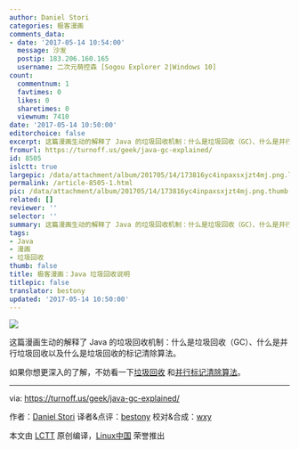 ```yaml
---
author: Daniel Stori
categories: 极客漫画
comments_data:
- date: '2017-05-14 10:54:00'
  message: 沙发
  postip: 183.206.160.165
  username: 二次元萌控森 [Sogou Explorer 2|Windows 10]
count:
  commentnum: 1
  favtimes: 0
  likes: 0
  sharetimes: 0
  viewnum: 7410
date: '2017-05-14 10:50:00'
editorchoice: false
excerpt: 这篇漫画生动的解释了 Java 的垃圾回收机制：什么是垃圾回收（GC）、什么是并行垃圾回收以及什么是垃圾回收的标记清除算法。
fromurl: https://turnoff.us/geek/java-gc-explained/
id: 8505
islctt: true
largepic: /data/attachment/album/201705/14/173816yc4inpaxsxjzt4mj.png.large.jpg
permalink: /article-8505-1.html
pic: /data/attachment/album/201705/14/173816yc4inpaxsxjzt4mj.png.thumb.jpg
related: []
reviewer: ''
selector: ''
summary: 这篇漫画生动的解释了 Java 的垃圾回收机制：什么是垃圾回收（GC）、什么是并行垃圾回收以及什么是垃圾回收的标记清除算法。
tags:
- Java
- 漫画
- 垃圾回收
thumb: false
title: 极客漫画：Java 垃圾回收说明
titlepic: false
translator: bestony
updated: '2017-05-14 10:50:00'
---
```


![](/data/attachment/album/201705/14/173816yc4inpaxsxjzt4mj.png)


这篇漫画生动的解释了 Java 的垃圾回收机制：什么是垃圾回收（GC）、什么是并行垃圾回收以及什么是垃圾回收的标记清除算法。


如果你想更深入的了解，不妨看一下[垃圾回收](https://en.wikipedia.org/wiki/Garbage_collection_(computer_science)) 和[并行标记清除算法](https://en.wikipedia.org/wiki/Concurrent_mark_sweep_collector)。




---


via: <https://turnoff.us/geek/java-gc-explained/>


作者：[Daniel Stori](http://turnoff.us/about/) 译者&点评：[bestony](https://github.com/bestony) 校对&合成：[wxy](https://github.com/wxy)


本文由 [LCTT](https://github.com/LCTT/TranslateProject) 原创编译，[Linux中国](https://linux.cn/) 荣誉推出